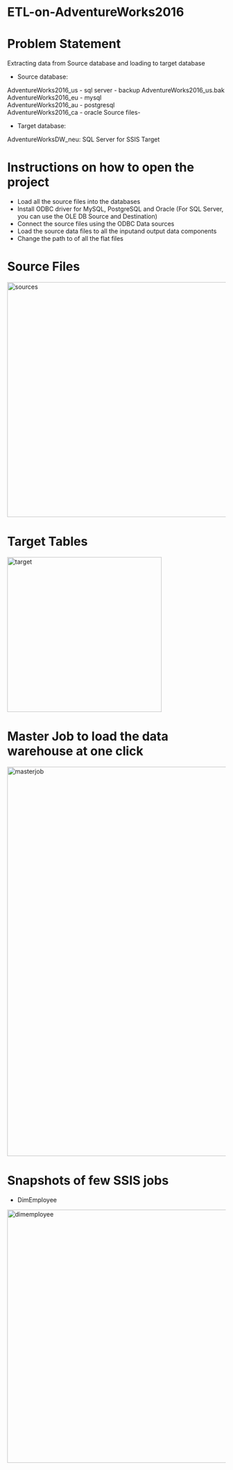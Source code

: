 # ETL-on-AdventureWorks2016

# Problem Statement 

Extracting data from Source database and loading to target database

-	Source database: 

AdventureWorks2016_us - sql server - backup AdventureWorks2016_us.bak
AdventureWorks2016_eu - mysql  
AdventureWorks2016_au - postgresql  
AdventureWorks2016_ca - oracle 
Source files-
-	Target database: 

AdventureWorksDW_neu: SQL Server for SSIS Target

# Instructions on how to open the project

- Load all the source files into the databases
- Install ODBC driver for MySQL, PostgreSQL and Oracle (For SQL Server, you can use the OLE DB Source and Destination)
- Connect the source files using the ODBC Data sources
- Load the source data files to all the inputand output data components
- Change the path to of all the flat files


# Source Files

<img width="540" alt="sources" src="https://user-images.githubusercontent.com/32627251/39931072-5ba9c154-550a-11e8-844a-6aff9e40490c.PNG">

# Target Tables

<img width="356" alt="target" src="https://user-images.githubusercontent.com/32627251/39931967-def6cfe6-550c-11e8-8611-e5482e881b1a.PNG">

# Master Job to load the data warehouse at one click
<img width="895" alt="masterjob" src="https://user-images.githubusercontent.com/32627251/39933803-f3793d8c-5511-11e8-91b5-ccdccb85d88d.PNG">

# Snapshots of few SSIS jobs

- DimEmployee
<img width="582" alt="dimemployee" src="https://user-images.githubusercontent.com/32627251/39934880-426fa34c-5515-11e8-9ae2-606cc9a6f154.PNG">

